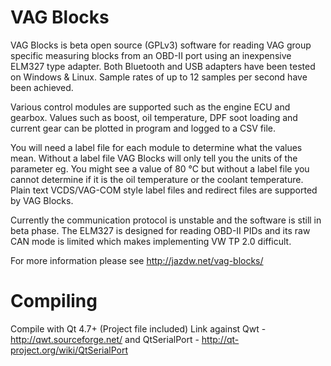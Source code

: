 VAG Blocks
==========

VAG Blocks is beta open source (GPLv3) software for reading VAG group specific measuring blocks from an OBD-II port using an inexpensive ELM327 type adapter. Both Bluetooth and USB adapters have been tested on Windows & Linux. Sample rates of up to 12 samples per second have been achieved.

Various control modules are supported such as the engine ECU and gearbox. Values such as boost, oil temperature, DPF soot loading and current gear can be plotted in program and logged to a CSV file.

You will need a label file for each module to determine what the values mean. Without a label file VAG Blocks will only tell you the units of the parameter eg. You might see a value of 80 °C but without a label file you cannot determine if it is the oil temperature or the coolant temperature. Plain text VCDS/VAG-COM style label files and redirect files are supported by VAG Blocks.

Currently the communication protocol is unstable and the software is still in beta phase. The ELM327 is designed for reading OBD-II PIDs and its raw CAN mode is limited which makes implementing VW TP 2.0 difficult.

For more information please see http://jazdw.net/vag-blocks/

Compiling
==========
Compile with Qt 4.7+ (Project file included)
Link against Qwt - http://qwt.sourceforge.net/ and QtSerialPort - http://qt-project.org/wiki/QtSerialPort
